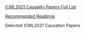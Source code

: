 [ICML2021 Causality Papers Full List](https://github.com/nicemorning/Causal-Inference/blob/main/ICML2021.md)

[Recommended Readings](https://github.com/nicemorning/Causal-Inference/blob/main/papers_0320.md)

Selected ICML2021 Causation Papers





